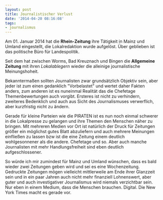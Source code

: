 ```yaml
---
layout: post
title: Journalistischer Verlust
date: '2014-04-20 08:16:08'
tags:
- journalismus
---
```


Am 01. Januar 2014 hat die **Rhein-Zeitung**  ihre Tätigkeit in Mainz und Umland eingestellt, die Lokalredaktion wurde aufgelöst. Über geblieben ist das politische Büro für Landespolitik.

Seit dem hat zwischen Worms, Bad Kreuznach und Bingen die **Allgemeine Zeitung** mit ihren *Lokalablegern* wieder die alleinige journalistische Meinungshoheit.

Bekanntermaßen sollten Journalisten zwar grundsätzlich Objektiv sein, aber jeder ist zum einen gedanklich "Vorbelastet" und wertet daher Fakten anders, zum anderen ist es nuneinmal Realität das die Chefetage Themenbewertungen auch vorgibt. Ersteres ist nicht zu verhindern, zweiteres Bedenklich und auch aus Sicht des Journalismuses verwerflich, aber kurzfristig nicht zu ändern.

Gerade für kleine Parteien wie die PIRATEN ist es nun noch einmal schwerer in die Lokalpresse zu gelangen und ihre Themen den Menschen näher zu bringen. Mit mehreren Medien vor Ort ist natürlich der Druck für Zeitungen größer ein möglichst gutes Blatt abzuliefern und auch mehrere Meinungen einfließen zu lassen bzw ist die eine Zeitung einem deutlich wohlgesonnener als die andere. Chefetage und so. Aber auch manche Journalisten mit mehr Handlungsfreiheit sind eben deutlich aufgeschlossener.

So würde ich mir zumindest für Mainz und Umland wünschen, dass es bald wieder zwei Zeitungen geben wird und sei es eine Wochenzeitung. Gedruckte Zeitungen mögen vielleicht mittlerweile am Ende ihrer Glanzzeit sein und in ein paar Jahren auch nicht mehr finanziell Lohnenswert, aber guter und auch investigativer Journalismus wird niemals verzichtbar sein. Nur eben in einem Medium, dass die Menschen brauchen. Digital. Die New York Times macht es gerade vor.